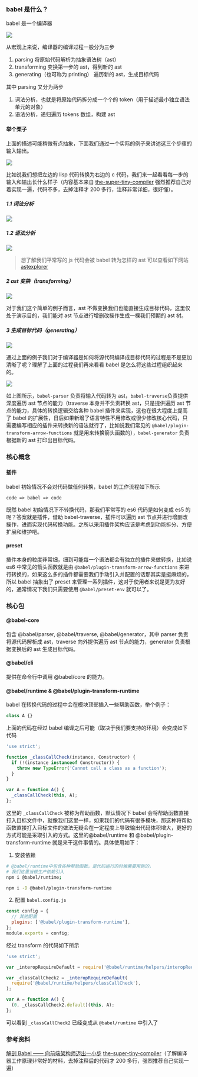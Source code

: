 ### babel 是什么？

babel 是一个编译器

![](../assets/2021-03-03-09-27-59.png)

从宏观上来说，编译器的编译过程一般分为三步

1. parsing 将原始代码解析为抽象语法树（ast）
2. transforming 变换第一步的 ast，得到新的 ast
3. generating（也可称为 printing） 遍历新的 ast，生成目标代码

其中 parsing 又分为两步

1. 词法分析，也就是将原始代码拆分成一个个的 token（用于描述最小独立语法单元的对象）
2. 语法分析，递归遍历 tokens 数组，构建 ast

#### 举个栗子

上面的描述可能稍微有点抽象，下面我们通过一个实际的例子来讲述这三个步骤的输入输出。

![](../assets/2021-03-03-10-23-43.png)

比如说我们想把左边的 lisp 代码转换为右边的 c 代码，我们来一起看看每一步的输入和输出长什么样子（内容基本来自 [the-super-tiny-compiler](https://github.com/jamiebuilds/the-super-tiny-compiler) 强烈推荐自己对着实现一遍，代码不多，去掉注释才 200 多行，注释非常详细，很好懂）。

##### 1.1 词法分析

![](../assets/2021-03-03-11-04-38.png)

##### 1.2 语法分析

![](../assets/2021-03-03-11-24-21.png)

> 想了解我们平常写的 js 代码会被 babel 转为怎样的 ast 可以查看如下网站 [astexplorer](https://astexplorer.net/)

##### 2 ast 变换（transforming）

![](../assets/2021-03-03-13-57-55.png)

对于我们这个简单的例子而言，ast 不做变换我们也能直接生成目标代码，这里仅处于演示目的，我们能对 ast 节点进行增删改操作生成一棵我们预期的 ast 树。

##### 3 生成目标代码（generating）

![](../assets/2021-03-03-12-26-02.png)

通过上面的例子我们对于编译器是如何将源代码编译成目标代码的过程是不是更加清晰了呢？理解了上面的过程我们再来看看 babel 是怎么将这些过程组织起来的。

![](../assets/2021-03-03-14-41-15.png)

如上图所示，`babel-parser` 负责将输入代码转为 ast，`babel-traverse`负责提供深度遍历 ast 节点的能力（traverse 本身并不负责转换 ast，只是提供遍历 ast 节点的能力，具体的转换逻辑交给各种 babel 插件来实现，这也在很大程度上提高了 babel 的扩展性，日后如果新增了语言特性不用修改或很少修改核心代码，只需要编写相应的插件来转换新的语法就行了，比如说我们常见的 `@babel/plugin-transform-arrow-functions` 就是用来转换箭头函数的），`babel-generator` 负责根据新的 ast 打印出目标代码。

### 核心概念

#### 插件

babel 初始情况不会对代码做任何转换，babel 的工作流程如下所示

`code => babel => code`

既然 babel 初始情况下不转换代码，那我们平常写的 es6 代码是如何变成 es5 的呢？答案就是插件，借助 babel-traverse，插件可以遍历 ast 节点并进行增删改操作，进而实现代码转换功能。之所以采用插件架构应该是考虑到功能拆分、方便扩展和维护吧。

#### preset

插件本身的粒度非常细，细到可能每一个语法都会有独立的插件来做转换，比如说 es6 中常见的箭头函数就是由 `@babel/plugin-transform-arrow-functions` 来进行转换的，如果这么多的插件都需要我们手动引入并配置的话那其实是挺麻烦的，所以 babel 抽象出了 preset 来管理一系列插件，这对于使用者来说是更为友好的，通常情况下我们只需要使用 `@babel/preset-env` 就可以了。

### 核心包

#### @babel-core

包含 @babel/parser, @babel/traverse, @babel/generator，其中 parser 负责将源代码解析成 ast，traverse 向外提供遍历 ast 节点的能力，generator 负责根据变换后的 ast 生成目标代码。

#### @babel/cli

提供在命令行中调用 @babel/core 的能力。

#### @babel/runtime & @babel/plugin-transform-runtime

babel 在转换代码的过程中会在模块顶部插入一些帮助函数，举个例子：

```js
class A {}
```

上面的代码在经过 babel 编译之后可能（取决于我们要支持的环境）会变成如下代码

```js
'use strict';

function _classCallCheck(instance, Constructor) {
  if (!(instance instanceof Constructor)) {
    throw new TypeError('Cannot call a class as a function');
  }
}

var A = function A() {
  _classCallCheck(this, A);
};
```

这里的 `_classCallCheck` 被称为帮助函数，默认情况下 babel 会将帮助函数直接打入目标文件中，就像我们这里一样，如果我们的代码有很多模块，那这种将帮助函数直接打入目标文件的做法无疑会在一定程度上导致输出代码体积增大，更好的方式可能是采取引入的方式。这里的@babel/runtime 和 @babel/plugin-transform-runtime 就是来干这件事情的。具体使用如下：

1. 安装依赖

```sh
# @babel/runtime中包含各种帮助函数，是代码运行的时候需要用到的，
# 我们这里当做生产依赖引入
npm i @babel/runtime;
```

```sh
npm i -D @babel/plugin-transform-runtime
```

2. 配置 `babel.config.js`

```js
const config = {
  // 其他配置
  plugins: ['@babel/plugin-transform-runtime'],
};
module.exports = config;
```

经过 transform 的代码如下所示

```js
'use strict';

var _interopRequireDefault = require('@babel/runtime/helpers/interopRequireDefault');

var _classCallCheck2 = _interopRequireDefault(
  require('@babel/runtime/helpers/classCallCheck'),
);

var A = function A() {
  (0, _classCallCheck2.default)(this, A);
};
```

可以看到 `_classCallCheck2` 已经变成从 `@babel/runtime` 中引入了

### 参考资料

[解剖 Babel —— 向前端架构师迈出一小步](https://mp.weixin.qq.com/s/hgiSKyFxb6RFD6n2diixvQ)
[the-super-tiny-compiler](https://github.com/jamiebuilds/the-super-tiny-compiler)（了解编译器工作原理非常好的材料，去掉注释后的代码才 200 多行，强烈推荐自己实现一遍）
